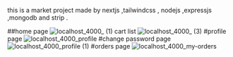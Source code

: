 this is a market project made by nextjs ,tailwindcss , nodejs ,expressjs ,mongodb and strip .

##home page
![localhost_4000_ (1)](https://user-images.githubusercontent.com/112770883/202870422-b3f996e7-da3c-4dae-aa1e-fd0eab4a549f.png)
cart list
![localhost_4000_ (3)](https://user-images.githubusercontent.com/112770883/202870481-08a8f0e1-79db-4d0a-81b7-0e6abbb17a01.png)
#profile page
![localhost_4000_profile](https://user-images.githubusercontent.com/112770883/202870510-01f2ac79-f173-4154-b7ee-ffb6d62d2735.png)
#change password page 
![localhost_4000_profile (1)](https://user-images.githubusercontent.com/112770883/202870533-0883960c-4bb7-4180-ae7c-e992afedbbcc.png)
#orders page
![localhost_4000_my-orders](https://user-images.githubusercontent.com/112770883/202870607-6448bc08-6d27-4bca-8b76-7d667bb7dd7a.png)
